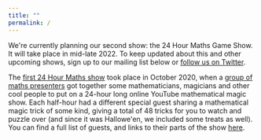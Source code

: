 ```yaml
---
title: ""
permalink: /
---
```


We're currently planning our second show: the 24 Hour Maths Game Show. It will take place in mid-late 2022.
To keep updated about this and other upcoming shows, sign up to our mailing list below or [follow us on Twitter](https://twitter.com/24hmaths).

The [first 24 Hour Maths show](magic.md) took place in October 2020, when a [group of maths presenters](team.md) got together some mathematicians, 
magicians and other cool people to put on a 24-hour long online YouTube mathematical magic show. Each half-hour had a 
different special guest sharing a mathematical magic trick of some kind, giving a total of 48 tricks for you to watch and 
puzzle over (and since it was Hallowe'en, we included some treats as well).
You can find a full list of guests, and links to their parts of the show [here](magic.md).

<div style="text-align: center" class="sender-form-field" data-sender-form-id="kyx9nvl2akal8dqdddu"></div>
